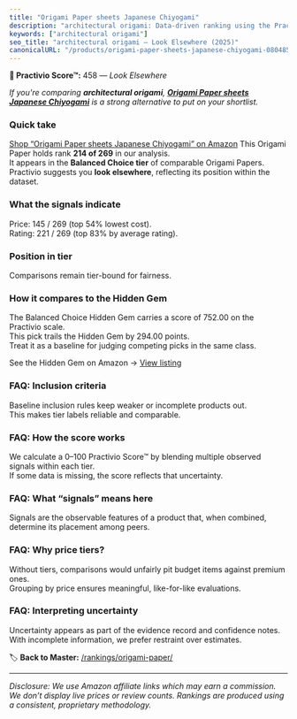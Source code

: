 ```yaml
---
title: "Origami Paper sheets Japanese Chiyogami"
description: "architectural origami: Data-driven ranking using the Practivio Score™. Positioned by quality, value, demand, findability, momentum."
keywords: ["architectural origami"]
seo_title: "architectural origami — Look Elsewhere (2025)"
canonicalURL: "/products/origami-paper-sheets-japanese-chiyogami-0804855137/"
---
```


**🚫 Practivio Score™:** 458 — _Look Elsewhere_


*If you're comparing **architectural origami**, **[Origami Paper sheets Japanese Chiyogami](https://www.amazon.com/dp/0804855137?tag=practivio-20)** is a strong alternative to put on your shortlist.*
### Quick take
[Shop “Origami Paper sheets Japanese Chiyogami” on Amazon](https://www.amazon.com/dp/0804855137?tag=practivio-20)
This Origami Paper holds rank **214 of 269** in our analysis.  
It appears in the **Balanced Choice tier** of comparable Origami Papers.  
Practivio suggests you **look elsewhere**, reflecting its position within the dataset.

### What the signals indicate
Price: 145 / 269 (top 54% lowest cost).  
Rating: 221 / 269 (top 83% by average rating).  

### Position in tier
Comparisons remain tier-bound for fairness.

### How it compares to the Hidden Gem
The Balanced Choice Hidden Gem carries a score of 752.00 on the Practivio scale.  
This pick trails the Hidden Gem by 294.00 points.  
Treat it as a baseline for judging competing picks in the same class.  

See the Hidden Gem on Amazon → [View listing](https://www.amazon.com/dp/B07VYVH18C?tag=practivio-20)

### FAQ: Inclusion criteria
Baseline inclusion rules keep weaker or incomplete products out.  
This makes tier labels reliable and comparable.

### FAQ: How the score works
We calculate a 0–100 Practivio Score™ by blending multiple observed signals within each tier.  
If some data is missing, the score reflects that uncertainty.

### FAQ: What “signals” means here
Signals are the observable features of a product that, when combined, determine its placement among peers.

### FAQ: Why price tiers?
Without tiers, comparisons would unfairly pit budget items against premium ones.  
Grouping by price ensures meaningful, like-for-like evaluations.

### FAQ: Interpreting uncertainty
Uncertainty appears as part of the evidence record and confidence notes.  
With incomplete information, we prefer restraint over estimates.


🏷️ **Back to Master:** [/rankings/origami-paper/](/rankings/origami-paper/)

---
_Disclosure: We use Amazon affiliate links which may earn a commission. We don’t display live prices or review counts. Rankings are produced using a consistent, proprietary methodology._
